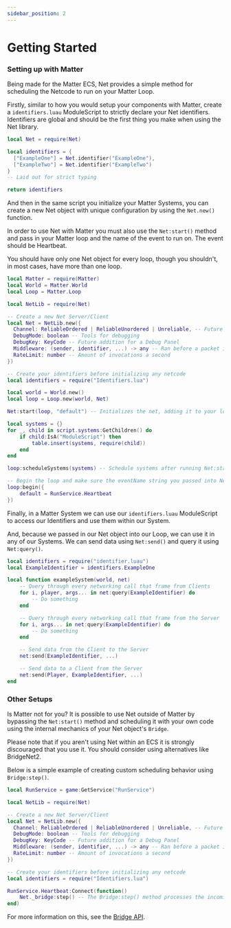 ```yaml
---
sidebar_position: 2
---
```


# Getting Started

### Setting up with Matter

Being made for the Matter ECS, Net provides a simple method for scheduling the Netcode to run
on your Matter Loop.

Firstly, similar to how you would setup your components with Matter, create a ``identifiers.luau`` ModuleScript
to strictly declare your Net identifiers. Identifiers are global and should be the first thing you make when
using the Net library.

```lua title="identifiers.luau"
local Net = require(Net)

local identifiers = {
  ["ExampleOne"] = Net.identifier("ExampleOne"),
  ["ExampleTwo"] = Net.identifier("ExampleTwo")
}
-- Laid out for strict typing

return identifiers
```

And then in the same script you initialize your Matter Systems, you can create a new Net object
with unique configuration by using the ``Net.new()`` function.

In order to use Net with Matter you must also use the ``Net:start()`` method and pass in your Matter
loop and the name of the event to run on. The event should be Heartbeat.

You should have only one Net object for every loop, though you shouldn't, in most cases, have more than one
loop.

```lua title="init.server.luau / init.client.luau"
local Matter = require(Matter)
local World = Matter.World
local Loop = Matter.Loop

local NetLib = require(Net)

-- Create a new Net Server/Client
local Net = NetLib.new({
  Channel: ReliableOrdered | ReliableUnordered | Unreliable, -- Future proofing
  DebugMode: boolean -- Tools for debugging
  DebugKey: KeyCode -- Future addition for a Debug Panel
  Middleware: (sender, identifier, ...) -> any -- Ran before a packet is queried
  RateLimit: number -- Amount of invocations a second
})

-- Create your identifiers before initializing any netcode
local identifiers = require("Identifiers.lua")

local world = World.new()
local loop = Loop.new(world, Net)

Net:start(loop, "default") -- Initializes the net, adding it to your loop.

local systems = {}
for _, child in script.systems:GetChildren() do
    if child:IsA("ModuleScript") then
        table.insert(systems, require(child))
    end
end

loop:scheduleSystems(systems) -- Schedule systems after running Net:start()

-- Begin the loop and make sure the eventName string you passed into Net:start() is in the event table
loop:begin({
    default = RunService.Heartbeat
})
```

Finally, in a Matter System we can use our ``identifiers.luau`` ModuleScript to access our Identifiers and
use them within our System.

And, because we passed in our Net object into our Loop, we can use it in any of our Systems. We can send data
using ``Net:send()`` and query it using ``Net:query()``.

```lua title="systems/exampleSystem.luau"
local identifiers = require("identifier.luau")
local ExampleIdentifier = identifiers.ExampleOne

local function exampleSystem(world, net)
    -- Query through every networking call that frame from Clients
    for i, player, args... in net:query(ExampleIdentifier) do
        -- Do something
    end

    -- Query through every networking call that frame from the Server
    for i, args... in net:query(ExampleIdentifier) do
        -- Do something
    end

    -- Send data from the Client to the Server
    net:send(ExampleIdentifier, ...)

    -- Send data to a Client from the Server
    net:send(Player, ExampleIdentifier, ...)
end
```

### Other Setups

Is Matter not for you? It is possible to use Net outside of Matter by bypassing the ``Net:start()`` method and
scheduling it with your own code using the internal mechanics of your Net object's ``Bridge``.

Please note that if you aren't using Net within an ECS it is strongly discouraged that you use it. You should
consider using alternatives like BridgeNet2.

Below is a simple example of creating custom scheduling behavior using ``Bridge:step()``.

```lua
local RunService = game:GetService("RunService")

local NetLib = require(Net)

-- Create a new Net Server/Client
local Net = NetLib.new({
  Channel: ReliableOrdered | ReliableUnordered | Unreliable, -- Future proofing
  DebugMode: boolean -- Tools for debugging
  DebugKey: KeyCode -- Future addition for a Debug Panel
  Middleware: (sender, identifier, ...) -> any -- Ran before a packet is queried
  RateLimit: number -- Amount of invocations a second
})

-- Create your identifiers before initializing any netcode
local identifiers = require("Identifiers.lua")

RunService.Heartbeat:Connect(function()
    Net._bridge:step() -- The Bridge:step() method processes the incoming and outgoing queues
end)
```

For more information on this, see the [Bridge API](https://yetanotherclown.github.io/Net/api/Bridge).